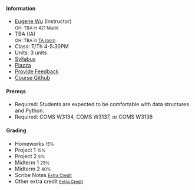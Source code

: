 #### Information 

* [Eugene Wu](http://www.eugenewu.net) (Instructor)   
  <small>OH: TBA in 421 Mudd</small>
* TBA (IA)   
  <small>OH: TBA in [TA room](http://www.cs.columbia.edu/ta/tamap.shtml)</small>
* Class: T/Th 4-5:30PM
* Units: 3 units
* [Syllabus](https://w4111.github.io/syllabus)
* [Piazza](https://piazza.com/class/jgwnwiy186d6pu)
* [Provide Feedback](https://goo.gl/forms/QIfWsPnwu3YHtamk1)
* [Course Github](http://github.com/w4111)


#### Prereqs

* Required: Students are expected to be comfortable with data structures and Python.
* Required: COMS W3134, COMS W3137, or COMS W3136  


#### Grading

* Homeworks <small>15%</small>
* Project 1 <small>15%</small>
* Project 2 <small>5%</small>
* Midterm 1 <small>25%</small>
* Midterm 2 <small>40%</small>
* Scribe Notes  <small>[Extra Credit](./syllabus#ec)</small>
* Other extra credit  <small>[Extra Credit](./syllabus#ec)</small>

